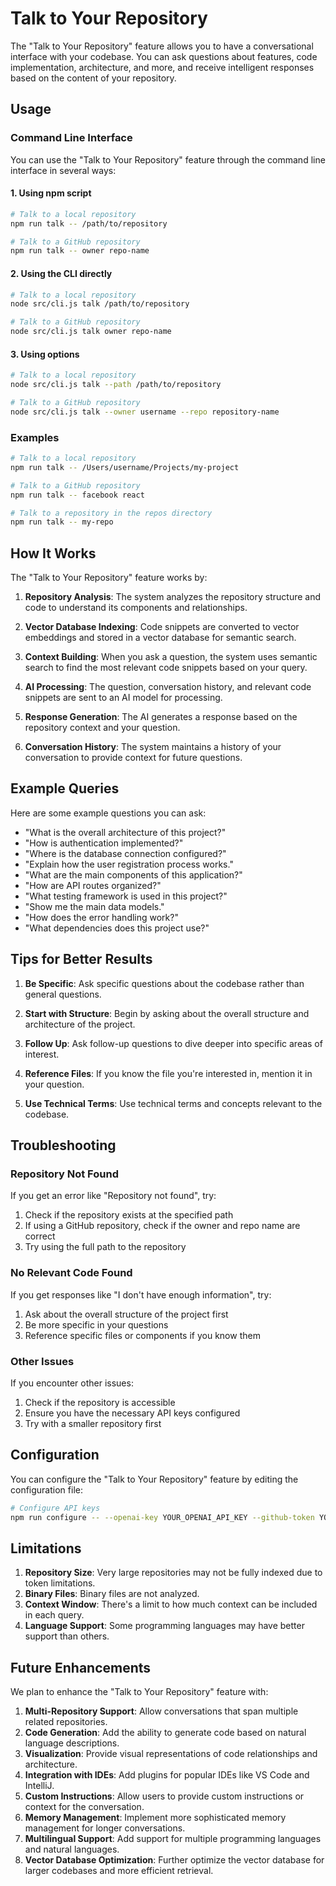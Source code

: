 # Talk to Your Repository

The "Talk to Your Repository" feature allows you to have a conversational interface with your codebase. You can ask questions about features, code implementation, architecture, and more, and receive intelligent responses based on the content of your repository.

## Usage

### Command Line Interface

You can use the "Talk to Your Repository" feature through the command line interface in several ways:

#### 1. Using npm script

```bash
# Talk to a local repository
npm run talk -- /path/to/repository

# Talk to a GitHub repository
npm run talk -- owner repo-name
```

#### 2. Using the CLI directly

```bash
# Talk to a local repository
node src/cli.js talk /path/to/repository

# Talk to a GitHub repository
node src/cli.js talk owner repo-name
```

#### 3. Using options

```bash
# Talk to a local repository
node src/cli.js talk --path /path/to/repository

# Talk to a GitHub repository
node src/cli.js talk --owner username --repo repository-name
```

### Examples

```bash
# Talk to a local repository
npm run talk -- /Users/username/Projects/my-project

# Talk to a GitHub repository
npm run talk -- facebook react

# Talk to a repository in the repos directory
npm run talk -- my-repo
```

## How It Works

The "Talk to Your Repository" feature works by:

1. **Repository Analysis**: The system analyzes the repository structure and code to understand its components and relationships.

2. **Vector Database Indexing**: Code snippets are converted to vector embeddings and stored in a vector database for semantic search.

3. **Context Building**: When you ask a question, the system uses semantic search to find the most relevant code snippets based on your query.

4. **AI Processing**: The question, conversation history, and relevant code snippets are sent to an AI model for processing.

5. **Response Generation**: The AI generates a response based on the repository context and your question.

6. **Conversation History**: The system maintains a history of your conversation to provide context for future questions.

## Example Queries

Here are some example questions you can ask:

- "What is the overall architecture of this project?"
- "How is authentication implemented?"
- "Where is the database connection configured?"
- "Explain how the user registration process works."
- "What are the main components of this application?"
- "How are API routes organized?"
- "What testing framework is used in this project?"
- "Show me the main data models."
- "How does the error handling work?"
- "What dependencies does this project use?"

## Tips for Better Results

1. **Be Specific**: Ask specific questions about the codebase rather than general questions.

2. **Start with Structure**: Begin by asking about the overall structure and architecture of the project.

3. **Follow Up**: Ask follow-up questions to dive deeper into specific areas of interest.

4. **Reference Files**: If you know the file you're interested in, mention it in your question.

5. **Use Technical Terms**: Use technical terms and concepts relevant to the codebase.

## Troubleshooting

### Repository Not Found

If you get an error like "Repository not found", try:

1. Check if the repository exists at the specified path
2. If using a GitHub repository, check if the owner and repo name are correct
3. Try using the full path to the repository

### No Relevant Code Found

If you get responses like "I don't have enough information", try:

1. Ask about the overall structure of the project first
2. Be more specific in your questions
3. Reference specific files or components if you know them

### Other Issues

If you encounter other issues:

1. Check if the repository is accessible
2. Ensure you have the necessary API keys configured
3. Try with a smaller repository first

## Configuration

You can configure the "Talk to Your Repository" feature by editing the configuration file:

```bash
# Configure API keys
npm run configure -- --openai-key YOUR_OPENAI_API_KEY --github-token YOUR_GITHUB_TOKEN
```

## Limitations

1. **Repository Size**: Very large repositories may not be fully indexed due to token limitations.
2. **Binary Files**: Binary files are not analyzed.
3. **Context Window**: There's a limit to how much context can be included in each query.
4. **Language Support**: Some programming languages may have better support than others.

## Future Enhancements

We plan to enhance the "Talk to Your Repository" feature with:

1. **Multi-Repository Support**: Allow conversations that span multiple related repositories.
2. **Code Generation**: Add the ability to generate code based on natural language descriptions.
3. **Visualization**: Provide visual representations of code relationships and architecture.
4. **Integration with IDEs**: Add plugins for popular IDEs like VS Code and IntelliJ.
5. **Custom Instructions**: Allow users to provide custom instructions or context for the conversation.
6. **Memory Management**: Implement more sophisticated memory management for longer conversations.
7. **Multilingual Support**: Add support for multiple programming languages and natural languages.
8. **Vector Database Optimization**: Further optimize the vector database for larger codebases and more efficient retrieval.
